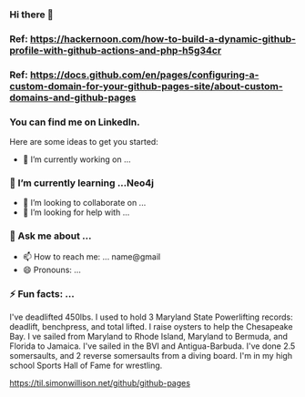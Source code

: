 ### Hi there 👋
### Ref: https://hackernoon.com/how-to-build-a-dynamic-github-profile-with-github-actions-and-php-h5g34cr
### Ref: https://docs.github.com/en/pages/configuring-a-custom-domain-for-your-github-pages-site/about-custom-domains-and-github-pages
### You can find me on LinkedIn.

<!-- posts --><!-- /posts -->
<!--
**AlanHowlett/AlanHowlett** is a ✨ _special_ ✨ repository because its `README.md` (this file) appears on your GitHub profile. -->

Here are some ideas to get you started:

- 🔭 I’m currently working on ...
### 🌱 I’m currently learning ...Neo4j
- 👯 I’m looking to collaborate on ...
- 🤔 I’m looking for help with ...
### 💬 Ask me about ...
- 📫 How to reach me: ... name@gmail
- 😄 Pronouns: ...
### ⚡ Fun facts: ... 
I've deadlifted 450lbs. I used to hold 3 Maryland State Powerlifting records: deadlift, benchpress, and total lifted.
I raise oysters to help the Chesapeake Bay. 
I ve sailed from Maryland to Rhode Island, Maryland to Bermuda, and Florida to Jamaica. I've sailed in the BVI and Antigua-Barbuda.
I've done 2.5 somersaults, and 2 reverse somersaults from a diving board.
I'm in my high school Sports Hall of Fame for wrestling.


https://til.simonwillison.net/github/github-pages
